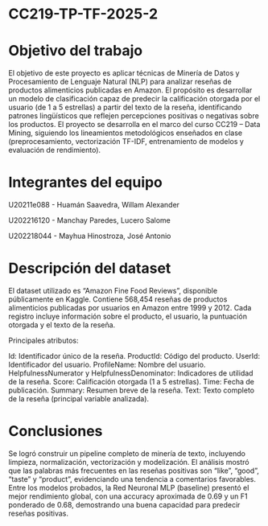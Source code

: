 # CC219-TP-TF-2025-2
# Objetivo del trabajo
El objetivo de este proyecto es aplicar técnicas de Minería de Datos y Procesamiento de Lenguaje Natural (NLP) para analizar reseñas de productos alimenticios publicadas en Amazon.
El propósito es desarrollar un modelo de clasificación capaz de predecir la calificación otorgada por el usuario (de 1 a 5 estrellas) a partir del texto de la reseña, identificando patrones lingüísticos que reflejen percepciones positivas o negativas sobre los productos.
El proyecto se desarrolla en el marco del curso CC219 – Data Mining, siguiendo los lineamientos metodológicos enseñados en clase (preprocesamiento, vectorización TF-IDF, entrenamiento de modelos y evaluación de rendimiento).

# Integrantes del equipo
U20211e088 - Huamán Saavedra, Willam Alexander

U202216120 - Manchay Paredes, Lucero Salome

U202218044 - Mayhua Hinostroza, José Antonio

# Descripción del dataset

El dataset utilizado es “Amazon Fine Food Reviews”, disponible públicamente en Kaggle. Contiene 568,454 reseñas de productos alimenticios publicadas por usuarios en Amazon entre 1999 y 2012.
Cada registro incluye información sobre el producto, el usuario, la puntuación otorgada y el texto de la reseña.

Principales atributos:

Id: Identificador único de la reseña.
ProductId: Código del producto.
UserId: Identificador del usuario.
ProfileName: Nombre del usuario.
HelpfulnessNumerator y HelpfulnessDenominator: Indicadores de utilidad de la reseña.
Score: Calificación otorgada (1 a 5 estrellas).
Time: Fecha de publicación.
Summary: Resumen breve de la reseña.
Text: Texto completo de la reseña (principal variable analizada).

# Conclusiones

Se logró construir un pipeline completo de minería de texto, incluyendo limpieza, normalización, vectorización y modelización.
El análisis mostró que las palabras más frecuentes en las reseñas positivas son “like”, “good”, “taste” y “product”, evidenciando una tendencia a comentarios favorables.
Entre los modelos probados, la Red Neuronal MLP (baseline) presentó el mejor rendimiento global, con una accuracy aproximada de 0.69 y un F1 ponderado de 0.68, demostrando una buena capacidad para predecir reseñas positivas.

